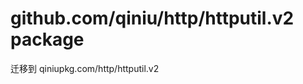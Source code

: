 github.com/qiniu/http/httputil.v2 package
======================

迁移到 qiniupkg.com/http/httputil.v2

